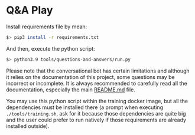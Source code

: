 # Q&A Play

Install requirements file by mean:

```bash
$> pip3 install -r requirements.txt
```

And then, execute the python script:

```bash
$> python3.9 tools/questions-and-answers/run.py
```

Please note that the conversational bot has certain limitations and although it relies on the documentation of this project, some questions may be incorrect or incomplete. It is always recommended to carefully read all the documentation, especially the main [README.md](../../README.md) file.

You may use this python script within the training docker image, but all the dependencies must be installed there (a prompt when executing `./tools/training.sh`, ask for it because those dependencies are quite big and the user could prefer to run natively if those requirements are already installed outside).
